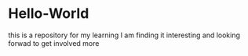 # Hello-World
this is a repository for my learning
I am finding it interesting and looking forwad to get involved more
